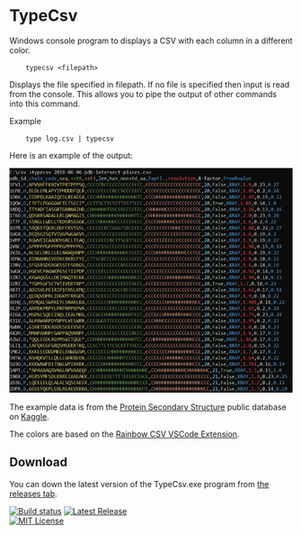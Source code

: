 # TypeCsv

Windows console program to displays a CSV with each column in a different color.
```
    typecsv <filepath>
```
Displays the file specified in filepath. If no file is specified then input is read from the console. This allows you to pipe the output of other commands into this command.

Example
```
    type log.csv | typecsv
```
Here is an example of the output:

![example](docs/img/example.png)

The example data is from the [Protein Secondary Structure](https://www.kaggle.com/alfrandom/protein-secondary-structure) public database on [Kaggle](https://www.kaggle.com/). 

The colors are based on the [Rainbow CSV VSCode Extension](https://marketplace.visualstudio.com/items?itemName=mechatroner.rainbow-csv).

## Download

You can down the latest version of the TypeCsv.exe program from [the releases tab](https://github.com/patleahy/TypeCsv/releases).

[![Build status](https://ci.appveyor.com/api/projects/status/3mun20ox0o01p1iu?svg=true)](https://ci.appveyor.com/project/patleahy/typecsv)
[![Latest Release](https://badgen.net/github/release/patleahy/typecsv)](https://github.com/patleahy/TypeCsv/releases)	
[![MIT License](https://badgen.net/github/license/patleahy/typecsv)](https://github.com/patleahy/TypeCsv/blob/master/LICENSE.md)
